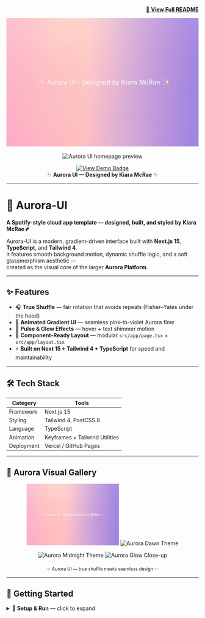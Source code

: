 <p align="right">
  <a href="https://github.com/pythonprincessux/Aurora-UI#readme">
    📖 <b>View Full README</b>
  </a>
</p>

<!-- Header banners -->
<p align="center">
  <img src="https://raw.githubusercontent.com/pythonprincessux/Aurora-UI/main/public/preview-gradient.png"
       width="880" alt="Aurora UI gradient banner" />
</p>

<p align="center">
  <img src="https://raw.githubusercontent.com/pythonprincessux/Aurora-UI/main/public/preview-dawn.png"
       width="880" alt="Aurora UI homepage preview" />
</p>

<p align="center">
  <a href="https://aurora-ui-orcin.vercel.app">
    <img src="https://img.shields.io/badge/View%20Demo-Aurora%20UI%20🌈-ff69b4?style=for-the-badge&logo=vercel"
         alt="View Demo Badge" />
  </a>
  <br/>
  ✨ <strong>Aurora UI — Designed by Kiara McRae</strong> ✨
</p>

---

# 🌌 Aurora-UI

**A Spotify-style cloud app template — designed, built, and styled by Kiara McRae 💕**

Aurora-UI is a modern, gradient-driven interface built with **Next.js 15**, **TypeScript**, and **Tailwind 4**.  
It features smooth background motion, dynamic shuffle logic, and a soft glassmorphism aesthetic —  
created as the visual core of the larger **Aurora Platform**.

---

## ✨ Features

- 🎧 **True Shuffle** — fair rotation that avoids repeats (Fisher–Yates under the hood)  
- 🌈 **Animated Gradient UI** — seamless pink-to-violet Aurora flow  
- 💫 **Pulse & Glow Effects** — hover + text shimmer motion  
- 🧩 **Component-Ready Layout** — modular `src/app/page.tsx` + `src/app/layout.tsx`  
- ⚡ **Built on Next 15 + Tailwind 4 + TypeScript** for speed and maintainability  

---

## 🛠️ Tech Stack

| Category | Tools |
|-----------|-------|
| Framework | Next.js 15 |
| Styling | Tailwind 4, PostCSS 8 |
| Language | TypeScript |
| Animation | Keyframes + Tailwind Utilities |
| Deployment | Vercel / GitHub Pages |

---

## 🎨 Aurora Visual Gallery

<p align="center">
  <img src="https://raw.githubusercontent.com/pythonprincessux/Aurora-UI/main/public/preview-gradient.png" width="48%" alt="Aurora Gradient Preview"/>
  <img src="https://raw.githubusercontent.com/pythonprincessux/Aurora-UI/main/public/preview-dawn.png" width="48%" alt="Aurora Dawn Theme"/>
</p>
<p align="center">
  <img src="https://raw.githubusercontent.com/pythonprincessux/Aurora-UI/main/public/preview-midnight.png" width="48%" alt="Aurora Midnight Theme"/>
  <img src="https://raw.githubusercontent.com/pythonprincessux/Aurora-UI/main/public/preview-glow.png" width="48%" alt="Aurora Glow Close-up"/>
</p>

<p align="center"><sub>✨ Aurora UI — true shuffle meets seamless design ✨</sub></p>

---

## 🚀 Getting Started

<details>
  <summary>🚀 <strong>Setup & Run</strong> — click to expand</summary>
  <br/>

To clone and run **Aurora-UI** locally:

```bash
git clone https://github.com/pythonprincessux/Aurora-UI.git
cd Aurora-UI
npm install
npm run dev

<!-- Footer divider -->
<p align="center">
  <img src="https://raw.githubusercontent.com/pythonprincessux/Aurora-UI/refs/heads/main/public/40A0BB20-4055-401D-83AB-8C4C58621097.png" 
       alt="Aurora shimmer divider" 
       width="600" 
       style="border-radius:18px;opacity:0.85;filter:blur(1px) brightness(1.1);box-shadow:0 0 18px rgba(255,180,255,0.35);" />
</p>

<p align="center">
  ✨ Made with 💖, creativity, and a hint of Aurora magic by <strong>Kiara McRae</strong> ✨  
  <br/>
  <sub>© 2025 Aurora Platform • All Rights Reserved</sub>
</p>
